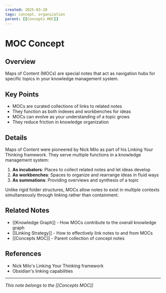 ```yaml
---
created: 2025-03-28
tags: concept, organization
parent: [[Concepts MOC]]
---
```


# MOC Concept

## Overview
Maps of Content (MOCs) are special notes that act as navigation hubs for specific topics in your knowledge management system.

## Key Points
- MOCs are curated collections of links to related notes
- They function as both indexes and workbenches for ideas
- MOCs can evolve as your understanding of a topic grows
- They reduce friction in knowledge organization

## Details
Maps of Content were pioneered by Nick Milo as part of his Linking Your Thinking framework. They serve multiple functions in a knowledge management system:

1. **As incubators**: Places to collect related notes and let ideas develop
2. **As workbenches**: Spaces to organize and rearrange ideas in fluid ways
3. **As summations**: Providing overviews and synthesis of a topic

Unlike rigid folder structures, MOCs allow notes to exist in multiple contexts simultaneously through linking rather than containment.

## Related Notes
- [[Knowledge Graph]] - How MOCs contribute to the overall knowledge graph
- [[Linking Strategy]] - How to effectively link notes to and from MOCs
- [[Concepts MOC]] - Parent collection of concept notes

## References
- Nick Milo's Linking Your Thinking framework
- Obsidian's linking capabilities

---
*This note belongs to the [[Concepts MOC]]*
